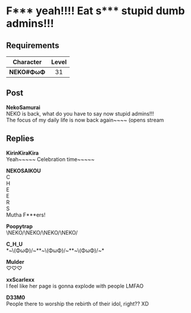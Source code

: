 # F\*\*\* yeah!!!! Eat s\*\*\* stupid dumb admins!!!
## Requirements
| Character  |Level|
|------------|:---:|
|**NEKO#ΦωΦ**| 31  |

## Post
**NekoSamurai**<br>
NEKO is back, what do you have to say now stupid admins!!!<br>
The focus of my daily life is now back again~~~~ (opens stream
## Replies
**KirinKiraKira**<br>
Yeah~~~~~ Celebration time~~~~~

**NEKOSAIKOU**<br>
C<br>
H<br>
E<br>
E<br>
R<br>
S<br>
Mutha F\*\*\*ers!

**Poopytrap**<br>
\\NEKO/\\NEKO/\\NEKO/\\NEKO/

**C_H_U**<br>
\*~\\(ΦωΦ)/~\*\*~\\(ΦωΦ)/~\*\*~\\(ΦωΦ)/~\*

**Mulder**<br>
♡♡♡

**xxScarlexx**<br>
I feel like her page is gonna explode with people LMFAO

**D33M0**<br>
People there to worship the rebirth of their idol, right?? XD

